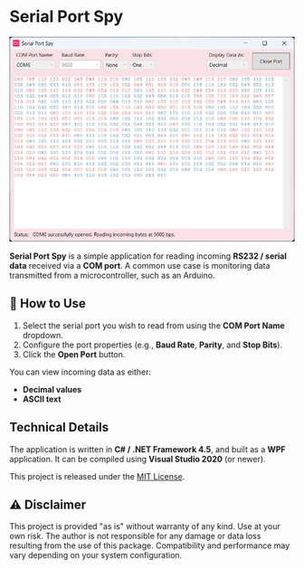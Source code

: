 # Serial Port Spy

![Screenshot](serial-port-spy.png)

**Serial Port Spy** is a simple application for reading incoming **RS232 / serial data** received via a **COM port**. A common use case is monitoring data transmitted from a microcontroller, such as an Arduino.


## 🔧 How to Use

1. Select the serial port you wish to read from using the **COM Port Name** dropdown.  
2. Configure the port properties (e.g., **Baud Rate**, **Parity**, and **Stop Bits**).  
3. Click the **Open Port** button.

You can view incoming data as either:
- **Decimal values**
- **ASCII text**


## Technical Details

The application is written in **C# / .NET Framework 4.5**, and built as a **WPF** application. It can be compiled using **Visual Studio 2020** (or newer).

This project is released under the [MIT License](LICENSE).


## ⚠️ Disclaimer

This project is provided "as is" without warranty of any kind. Use at your own risk. The author is not responsible for any damage or data loss resulting from the use of this package. Compatibility and performance may vary depending on your system configuration.

